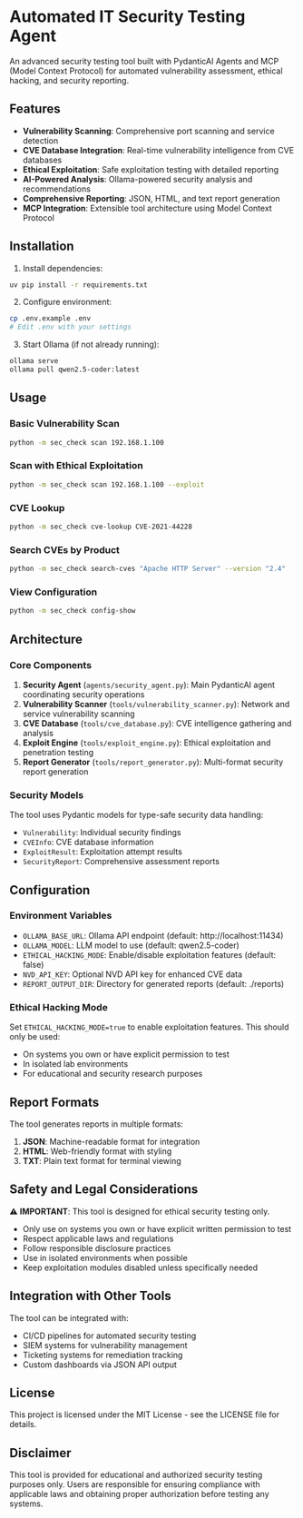 # Automated IT Security Testing Agent

An advanced security testing tool built with PydanticAI Agents and MCP (Model Context Protocol) for automated vulnerability assessment, ethical hacking, and security reporting.

## Features

- **Vulnerability Scanning**: Comprehensive port scanning and service detection
- **CVE Database Integration**: Real-time vulnerability intelligence from CVE databases
- **Ethical Exploitation**: Safe exploitation testing with detailed reporting
- **AI-Powered Analysis**: Ollama-powered security analysis and recommendations
- **Comprehensive Reporting**: JSON, HTML, and text report generation
- **MCP Integration**: Extensible tool architecture using Model Context Protocol

## Installation

1. Install dependencies:
```bash
uv pip install -r requirements.txt
```

2. Configure environment:
```bash
cp .env.example .env
# Edit .env with your settings
```

3. Start Ollama (if not already running):
```bash
ollama serve
ollama pull qwen2.5-coder:latest
```

## Usage

### Basic Vulnerability Scan
```bash
python -m sec_check scan 192.168.1.100
```

### Scan with Ethical Exploitation
```bash
python -m sec_check scan 192.168.1.100 --exploit
```

### CVE Lookup
```bash
python -m sec_check cve-lookup CVE-2021-44228
```

### Search CVEs by Product
```bash
python -m sec_check search-cves "Apache HTTP Server" --version "2.4"
```

### View Configuration
```bash
python -m sec_check config-show
```

## Architecture

### Core Components

1. **Security Agent** (`agents/security_agent.py`): Main PydanticAI agent coordinating security operations
2. **Vulnerability Scanner** (`tools/vulnerability_scanner.py`): Network and service vulnerability scanning
3. **CVE Database** (`tools/cve_database.py`): CVE intelligence gathering and analysis
4. **Exploit Engine** (`tools/exploit_engine.py`): Ethical exploitation and penetration testing
5. **Report Generator** (`tools/report_generator.py`): Multi-format security report generation

### Security Models

The tool uses Pydantic models for type-safe security data handling:
- `Vulnerability`: Individual security findings
- `CVEInfo`: CVE database information
- `ExploitResult`: Exploitation attempt results
- `SecurityReport`: Comprehensive assessment reports

## Configuration

### Environment Variables

- `OLLAMA_BASE_URL`: Ollama API endpoint (default: http://localhost:11434)
- `OLLAMA_MODEL`: LLM model to use (default: qwen2.5-coder)
- `ETHICAL_HACKING_MODE`: Enable/disable exploitation features (default: false)
- `NVD_API_KEY`: Optional NVD API key for enhanced CVE data
- `REPORT_OUTPUT_DIR`: Directory for generated reports (default: ./reports)

### Ethical Hacking Mode

Set `ETHICAL_HACKING_MODE=true` to enable exploitation features. This should only be used:
- On systems you own or have explicit permission to test
- In isolated lab environments
- For educational and security research purposes

## Report Formats

The tool generates reports in multiple formats:

1. **JSON**: Machine-readable format for integration
2. **HTML**: Web-friendly format with styling
3. **TXT**: Plain text format for terminal viewing

## Safety and Legal Considerations

⚠️ **IMPORTANT**: This tool is designed for ethical security testing only.

- Only use on systems you own or have explicit written permission to test
- Respect applicable laws and regulations
- Follow responsible disclosure practices
- Use in isolated environments when possible
- Keep exploitation modules disabled unless specifically needed

## Integration with Other Tools

The tool can be integrated with:
- CI/CD pipelines for automated security testing
- SIEM systems for vulnerability management
- Ticketing systems for remediation tracking
- Custom dashboards via JSON API output

## License

This project is licensed under the MIT License - see the LICENSE file for details.

## Disclaimer

This tool is provided for educational and authorized security testing purposes only. Users are responsible for ensuring compliance with applicable laws and obtaining proper authorization before testing any systems.
